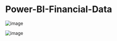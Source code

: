 # Power-BI-Financial-Data

![image](https://github.com/asingh2695/Power-BI-Financial-Data/assets/34424599/43febce5-7d59-4054-bf42-b67b850f4adf)

![image](https://github.com/asingh2695/Power-BI-Financial-Data/assets/34424599/f76ceef9-f6aa-479b-9e4b-ca5cafadee8f)
